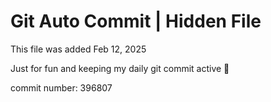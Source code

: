 # Git Auto Commit | Hidden File

This file was added Feb 12, 2025

Just for fun and keeping my daily git commit active 🤪

commit number: 396807
